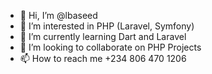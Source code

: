 - 👋 Hi, I’m @lbaseed
- 👀 I’m interested in PHP (Laravel, Symfony)
- 🌱 I’m currently learning Dart and Laravel
- 💞️ I’m looking to collaborate on PHP Projects
- 📫 How to reach me +234 806 470 1206

<!---
lbaseed/lbaseed is a ✨ special ✨ repository because its `README.md` (this file) appears on your GitHub profile.
You can click the Preview link to take a look at your changes.
--->
